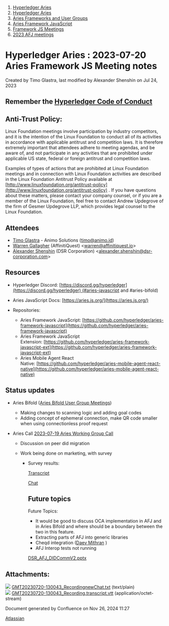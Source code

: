 1. [Hyperledger Aries](index.html)
2. [Hyperledger Aries](Hyperledger-Aries_18481154.html)
3. [Aries Frameworks and User Groups](Aries-Frameworks-and-User-Groups_18481290.html)
4. [Aries Framework JavaScript](Aries-Framework-JavaScript_18482463.html)
5. [Framework JS Meetings](Framework-JS-Meetings_18482467.html)
6. [2023 AFJ meetings](2023-AFJ-meetings_18517262.html)

# Hyperledger Aries : 2023-07-20 Aries Framework JS Meeting notes

Created by Timo Glastra, last modified by Alexander Shenshin on Jul 24, 2023

## Remember the [Hyperledger Code of Conduct](https://lf-hyperledger.atlassian.net/wiki/display/HYP/Hyperledger+Code+of+Conduct)

## Anti-Trust Policy:

Linux Foundation meetings involve participation by industry competitors, and it is the intention of the Linux Foundation to conduct all of its activities in accordance with applicable antitrust and competition laws. It is therefore extremely important that attendees adhere to meeting agendas, and be aware of, and not participate in any activities that are prohibited under applicable US state, federal or foreign antitrust and competition laws.

Examples of types of actions that are prohibited at Linux Foundation meetings and in connection with Linux Foundation activities are described in the Linux Foundation Antitrust Policy available at  [http://www.linuxfoundation.org/antitrust-policy](http://www.linuxfoundation.org/antitrust-policy) . If you have questions about these matters, please contact your company counsel, or if you are a member of the Linux Foundation, feel free to contact Andrew Updegrove of the firm of Gesmer Updegrove LLP, which provides legal counsel to the Linux Foundation.

## Attendees

- [Timo Glastra](https://lf-hyperledger.atlassian.net/wiki/people/5f64a069a1048d0069073500?ref=confluence) - Animo Solutions (timo@animo.id)
- [Warren Gallagher](https://lf-hyperledger.atlassian.net/wiki/people/557058:98b910cc-1131-4987-bc79-b6c4681c64ab?ref=confluence) (AffinitiQuest) &lt;warren@affinitiquest.io&gt;
- [Alexander Shenshin](https://lf-hyperledger.atlassian.net/wiki/people/63cf3328c565900ff404dda2?ref=confluence) (DSR Corporation) &lt;alexander.shenshin@dsr-corporation.com&gt;

## Resources

- Hyperledger Discord: [https://discord.gg/hyperledger](https://discord.gg/hyperledger) (#aries-javascript and #aries-bifold)
- Aries JavaScript Docs: [https://aries.js.org/](https://aries.js.org/)
- Repositories:
  
  - Aries Framework JavaScript: [https://github.com/hyperledger/aries-framework-javascript](https://github.com/hyperledger/aries-framework-javascript)
  - Aries Framework JavaScript Extension: [https://github.com/hyperledger/aries-framework-javascript-ext](https://github.com/hyperledger/aries-framework-javascript-ext)
  - Aries Mobile Agent React Native: [https://github.com/hyperledger/aries-mobile-agent-react-native](https://github.com/hyperledger/aries-mobile-agent-react-native)

## Status updates

- Aries Bifold ([Aries Bifold User Group Meetings](Aries-Bifold-User-Group-Meetings_18490725.html))
  
  - Making changes to scanning logic and adding goal codes
  - Adding concept of ephemeral connection, make QR code smaller when using connectionless proof request
- Aries Call [2023-07-19 Aries Working Group Call](2023-07-19-Aries-Working-Group-Call_18506272.html)
  
  - Discussion on peer did migration
  - Work being done on marketing, with survey
    
    - Survey results:
      
      [Transcript](attachments/18506356/18518489.vtt)
      
      [Chat](attachments/18506356/18518488.txt)
      
      ## Future topics
      
      Future Topics:
      
      - It would be good to discuss OCA implementation in AFJ and in Aries Bifold and where should be a boundary between the two in this feature.
      - Extracting parts of AFJ into generic libraries
      - Cheqd integration ([Daev Mithran](https://lf-hyperledger.atlassian.net/wiki/people/5f74949b287870006af56f0e?ref=confluence) )
      - AFJ Interop tests not running
      
      [DSR\_AFJ\_DIDCommV2.pptx](https://lf-hyperledger.atlassian.net/wiki/download/attachments/18505828/DSR_AFJ_DIDCommV2.pptx?version=1&modificationDate=1687442009166&api=v2)

## Attachments:

![](images/icons/bullet_blue.gif) [GMT20230720-130043\_RecordingnewChat.txt](attachments/18506356/18518488.txt) (text/plain)  
![](images/icons/bullet_blue.gif) [GMT20230720-130043\_Recording.transcript.vtt](attachments/18506356/18518489.vtt) (application/octet-stream)

Document generated by Confluence on Nov 26, 2024 11:27

[Atlassian](http://www.atlassian.com/)
